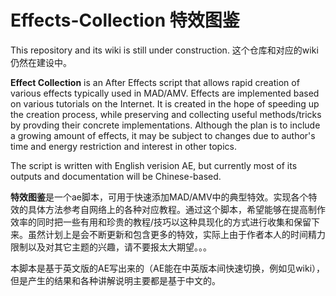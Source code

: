 # Effects-Collection 特效图鉴
This repository and its wiki is still under construction. 
这个仓库和对应的wiki仍然在建设中。

**Effect Collection** is an After Effects script that allows rapid creation of various effects typically used in MAD/AMV. Effects are implemented based on various tutorials on the Internet. It is created in the hope of speeding up the creation process, while preserving and collecting useful methods/tricks by provding their concrete implementations. Although the plan is to include a growing amount of effects, it may be subject to changes due to author's time and energy restriction and interest in other topics.

The script is written with English verision AE, but currently most of its outputs and documentation will be Chinese-based.

**特效图鉴**是一个ae脚本，可用于快速添加MAD/AMV中的典型特效。实现各个特效的具体方法参考自网络上的各种对应教程。通过这个脚本，希望能够在提高制作效率的同时把一些有用和珍贵的教程/技巧以这种具现化的方式进行收集和保留下来。虽然计划上是会不断更新和包含更多的特效，实际上由于作者本人的时间精力限制以及对其它主题的兴趣，请不要报太大期望。。。

本脚本是基于英文版的AE写出来的（AE能在中英版本间快速切换，例如见wiki），但是产生的结果和各种讲解说明主要都是基于中文的。
